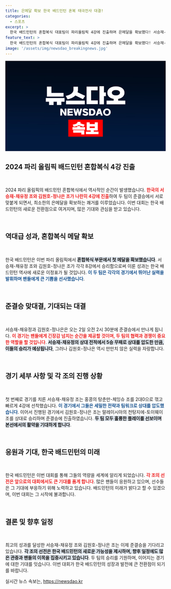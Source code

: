 ```yaml
---
title: 은메달 확보 한국 배드민턴 혼복 태극전사 대결!
categories:
  - 스포츠
excerpt: >
  한국 배드민턴의 혼합복식 대표팀이 파리올림픽 4강에 진출하며 은메달을 확보했다! 서승재-채유정과 김원호-정나은의 맞대결이 기대되는 가운데, 한국 배드민턴 사상 첫 메달이 성사된다.
feature_text: >
  한국 배드민턴의 혼합복식 대표팀이 파리올림픽 4강에 진출하며 은메달을 확보했다! 서승재-채유정과 김원호-정나은의 맞대결이 기대되는 가운데, 한국 배드민턴 사상 첫 메달이 성사된다.
image: '/assets/img/newsdao_breakingnews.jpg'
---
```


<p><img src="/assets/img/newsdao_breakingnews.jpg" alt="flaretime 속보" /></p>

<h2 data-ke-size="size26">2024 파리 올림픽 배드민턴 혼합복식 4강 진출</h2>

<p data-ke-size="size16">&nbsp;</p>

<p>2024 파리 올림픽의 배드민턴 혼합복식에서 역사적인 순간이 발생했습니다. <b><span style="color: #ee2323;">한국의 서승재-채유정 조와 김원호-정나은 조가 나란히 4강에 진출</span></b>하여 두 팀이 준결승에서 서로 맞붙게 되면서, 최소한의 은메달을 확보하는 쾌거를 이루었습니다. 이번 대회는 한국 배드민턴의 새로운 전환점으로 여겨지며, 많은 기대와 관심을 받고 있습니다. </p>

<p data-ke-size="size16">&nbsp;</p>

<h2 data-ke-size="size26">역대급 성과, 혼합복식 메달 확보</h2>

<p data-ke-size="size16">&nbsp;</p>

<p>한국 배드민턴은 이번 파리 올림픽에서 <b><span style="background-color: #21538527;">혼합복식 부문에서 첫 메달을 확보했습니다</span></b>. 서승재-채유정 조와 김원호-정나은 조가 각각 8강에서 승리함으로써 이룬 성과는 한국 배드민턴 역사에 새로운 이정표가 될 것입니다. <b><span style="color: #1a5490;">이 두 팀은 각각의 경기에서 뛰어난 실력을 발휘하며 팬들에게 큰 기쁨을 선사했습니다</span></b>.</p>

<p data-ke-size="size16">&nbsp;</p>

<h2 data-ke-size="size26">준결승 맞대결, 기대되는 대결</h2>

<p data-ke-size="size16">&nbsp;</p>

<p>서승재-채유정과 김원호-정나은은 오는 2일 오전 2시 30분에 준결승에서 만나게 됩니다. <b><span style="color: #ee2323;">이 경기는 팬들에게 긴장감 넘치는 순간을 제공할 것이며, 두 팀의 협력과 경쟁이 중요한 역할을 할 것입니다</span></b>. <b><span style="background-color: #21538527;">서승재-채유정의 상대 전적에서 5승 무패로 상대를 압도한 만큼, 이들의 승리가 예상됩니다</span></b>, 그러나 김원호-정나은 역시 만만치 않은 실력을 자랑합니다.</p>

<p data-ke-size="size16">&nbsp;</p>

<h2 data-ke-size="size26">경기 세부 사항 및 각 조의 진행 상황</h2>

<p data-ke-size="size16">&nbsp;</p>

<p>첫 번째로 경기를 치른 서승재-채유정 조는 홍콩의 탕춘만-체잉슈 조를 2대0으로 꺾고 빠르게 4강에 선착했습니다. <b><span style="color: #1a5490;">이 경기에서 그들은 세밀한 전략과 팀워크로 상대를 압도했습니다</span></b>. 이어서 진행된 경기에서 김원호-정나은 조는 말레이시아의 천탕지에-토이웨이 조를 상대로 승리하며 준결승에 진출하였습니다. <b><span style="background-color: #21538527;">두 팀 모두 훌륭한 플레이를 선보이며 본선에서의 활약을 기대하게 합니다</span></b>.</p>

<p data-ke-size="size16">&nbsp;</p>

<h2 data-ke-size="size26">응원과 기대, 한국 배드민턴의 미래</h2>

<p data-ke-size="size16">&nbsp;</p>

<p>한국 배드민턴은 이번 대회를 통해 그들의 역량을 세계에 알리게 되었습니다. <b><span style="color: #ee2323;">각 조의 선전은 앞으로의 대회에서도 큰 기대를 품게 합니다</span></b>. 많은 팬들이 응원하고 있으며, 선수들은 그 기대에 부응하기 위해 노력하고 있습니다. 배드민턴의 미래가 밝다고 할 수 있겠으며, 이번 대회는 그 시작에 불과합니다.</p>

<p data-ke-size="size16">&nbsp;</p>

<h2 data-ke-size="size26">결론 및 향후 일정</h2>

<p data-ke-size="size16">&nbsp;</p>

<p>최고의 성과를 달성한 서승재-채유정 조와 김원호-정나은 조는 이제 준결승을 기다리고 있습니다. <b><span style="background-color: #21538527;">각 조의 선전은 한국 배드민턴의 새로운 가능성을 제시하며, 향후 일정에도 많은 관중과 팬들의 이목을 집중시키고 있습니다</span></b>. 두 팀의 승리를 기원하며, 이어지는 경기에 대한 기대를 잇습니다. 이번 대회가 한국 배드민턴의 성장과 발전에 큰 전환점이 되기를 바랍니다.</p>
실시간 뉴스 속보는, <a href="https://newsdao.kr" rel="dofollow">https://newsdao.kr</a>


